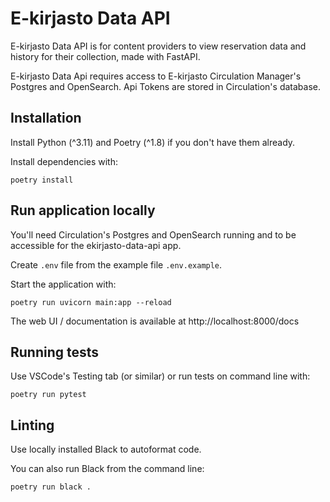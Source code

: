 # E-kirjasto Data API

E-kirjasto Data API is for content providers to view reservation data and history for their collection, made with FastAPI.

E-kirjasto Data Api requires access to E-kirjasto Circulation Manager's Postgres and OpenSearch. Api Tokens are stored in Circulation's database.

## Installation

Install Python (^3.11) and Poetry (^1.8) if you don't have them already.

Install dependencies with:

```
poetry install
```

## Run application locally

You'll need Circulation's Postgres and OpenSearch running and to be accessible for the ekirjasto-data-api app.

Create `.env` file from the example file `.env.example`.

Start the application with:

```
poetry run uvicorn main:app --reload
```

The web UI / documentation is available at http://localhost:8000/docs

## Running tests

Use VSCode's Testing tab (or similar) or run tests on command line with:

```
poetry run pytest
```

## Linting

Use locally installed Black to autoformat code.

You can also run Black from the command line:

```
poetry run black .
```
